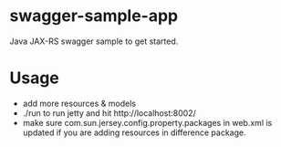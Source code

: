 swagger-sample-app
==============

Java JAX-RS swagger sample to get started. 
  
Usage
=======
  - add more resources & models
  - ./run to run jetty and hit http://localhost:8002/ 
  - make sure com.sun.jersey.config.property.packages in web.xml is updated if you are adding resources in difference package. 

